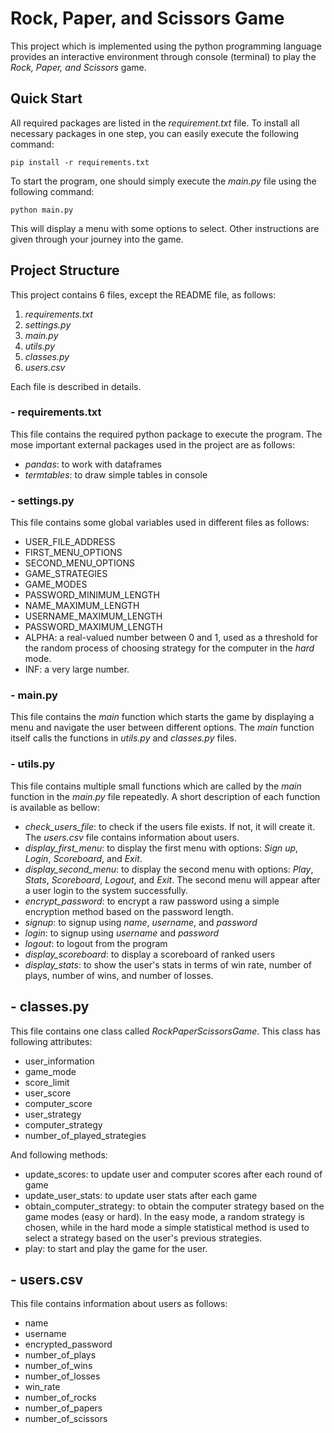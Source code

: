 # Rock, Paper, and Scissors Game

This project which is implemented using the 
python programming language provides an
interactive environment through console (terminal)
to play the *Rock, Paper, and Scissors* game.


## Quick Start

All required packages are listed in the 
*requirement.txt* file. To install all 
necessary packages in one step, you can 
easily execute the following command:
```angular2html
pip install -r requirements.txt
```

To start the program, one should simply execute the *main.py*
file using the following command:
```
python main.py
```

This will display a menu with some options to select.
Other instructions are given through your journey 
into the game.


## Project Structure

This project contains 6 files, except the README file,
as follows:
1. *requirements.txt*
2. *settings.py*
3. *main.py*
4. *utils.py*
5. *classes.py*
6. *users.csv*

Each file is described in details.

### - requirements.txt
This file contains the required python package
to execute the program.
The mose important external packages used in the
project are as follows:
- *pandas*: to work with dataframes
- *termtables*: to draw simple tables in console

### - settings.py
This file contains some global variables used in different files
as follows:
- USER_FILE_ADDRESS
- FIRST_MENU_OPTIONS
- SECOND_MENU_OPTIONS
- GAME_STRATEGIES
- GAME_MODES
- PASSWORD_MINIMUM_LENGTH
- NAME_MAXIMUM_LENGTH
- USERNAME_MAXIMUM_LENGTH
- PASSWORD_MAXIMUM_LENGTH
- ALPHA: a real-valued number between 0 and 1, used as a threshold
  for the random process of choosing strategy for
  the computer in the *hard* mode.
- INF: a very large number.

### - main.py
This file contains the *main* function which starts the game
by displaying a menu and navigate the user between different options.
The *main* function itself calls the functions in 
*utils.py* and *classes.py* files.

### - utils.py
This file contains multiple small functions which are called
by the *main* function in the *main.py* file repeatedly.
A short description of each function is available as bellow:
- *check_users_file*: to check if the users file exists. If not, it will create it.
  The *users.csv* file contains information about users.
- *display_first_menu*: to display the first menu with options: 
  *Sign up*, *Login*, *Scoreboard*, and *Exit*.   
- *display_second_menu*: to display the second menu with options: 
  *Play*, *Stats*, *Scoreboard*, *Logout*, and *Exit*. The
  second menu will appear after a user login to the system successfully.
- *encrypt_password*: to encrypt a raw password using a simple encryption
  method based on the password length.
- *signup*: to signup using *name*, *username*, and *password*
- *login*: to signup using *username* and *password*
- *logout*: to logout from the program
- *display_scoreboard*: to display a scoreboard of ranked users
- *display_stats*: to show the user's stats in terms of win rate,
    number of plays, number of wins, and number of losses. 
  
## - classes.py
This file contains one class called *RockPaperScissorsGame*.
This class has following attributes:
- user_information
- game_mode
- score_limit
- user_score
- computer_score
- user_strategy
- computer_strategy
- number_of_played_strategies

And following methods:
- update_scores: to update user and computer scores after
  each round of game
- update_user_stats: to update user stats after each game
- obtain_computer_strategy: to obtain the computer strategy based on the game modes (easy or hard).
  In the easy mode, a random strategy is chosen, while in the hard mode a simple statistical method is
  used to select a strategy based on the user's previous strategies.
- play: to start and play the game for the user.


## - users.csv
This file contains information about users as follows:
- name
- username
- encrypted_password
- number_of_plays
- number_of_wins
- number_of_losses
- win_rate
- number_of_rocks
- number_of_papers
- number_of_scissors